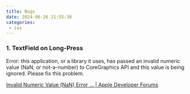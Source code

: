 ```yaml
---
title: Bugs
date: 2024-06-26 21:55:30
categories:
 - ios
---
```


### 1. TextField on Long-Press

Error: this application, or a library it uses, has passed an invalid numeric value (NaN, or not-a-number) to CoreGraphics API and this value is being ignored. Please fix this problem.

[Invalid Numeric Value (NaN) Error … | Apple Developer Forums](https://forums.developer.apple.com/forums/thread/738726)